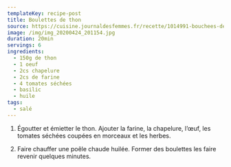 ```yaml
---
templateKey: recipe-post
title: Boulettes de thon
source: https://cuisine.journaldesfemmes.fr/recette/1014991-bouchees-de-thon-aperitives
image: /img/img_20200424_201154.jpg
duration: 20min
servings: 6
ingredients:
  - 150g de thon
  - 1 oeuf
  - 2cs chapelure
  - 2cs de farine
  - 4 tomates séchées
  - basilic
  - huile
tags:
  - salé
---
```

1. Égoutter et émietter le thon. Ajouter la farine, la chapelure, l’œuf, les tomates séchées coupées en morceaux et les herbes.

2. Faire chauffer une poêle chaude huilée. Former des boulettes les faire revenir quelques minutes.
